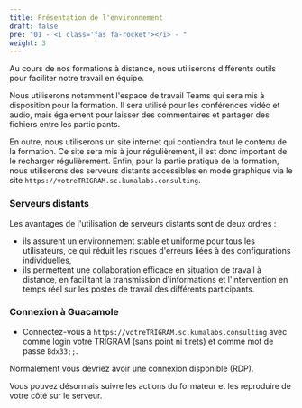 ```yaml
---
title: Présentation de l'environnement
draft: false
pre: "01 - <i class='fas fa-rocket'></i> - "
weight: 3
---
```


Au cours de nos formations à distance, nous utiliserons différents outils pour faciliter notre travail en équipe.

Nous utiliserons notamment l'espace de travail Teams qui sera mis à disposition pour la formation. Il sera utilisé pour les conférences vidéo et audio, mais également pour laisser des commentaires et partager des fichiers entre les participants.

En outre, nous utiliserons un site internet qui contiendra tout le contenu de la formation. Ce site sera mis à jour régulièrement, il est donc important de le recharger régulièrement. Enfin, pour la partie pratique de la formation, nous utiliserons des serveurs distants accessibles en mode graphique via le site `https://votreTRIGRAM.sc.kumalabs.consulting`.

### Serveurs distants

Les avantages de l'utilisation de serveurs distants sont de deux ordres :
* ils assurent un environnement stable et uniforme pour tous les utilisateurs, ce qui réduit les risques d'erreurs liées à des configurations individuelles,
* ils permettent une collaboration efficace en situation de travail à distance, en facilitant la transmission d'informations et l'intervention en temps réel sur les postes de travail des différents participants.

### Connexion à Guacamole

- Connectez-vous à `https://votreTRIGRAM.sc.kumalabs.consulting` avec comme login votre TRIGRAM (sans point ni tirets) et comme mot de passe `Bdx33;;`.

Normalement vous devriez avoir une connexion disponible (RDP).


Vous pouvez désormais suivre les actions du formateur et les reproduire de votre côté sur le serveur.
